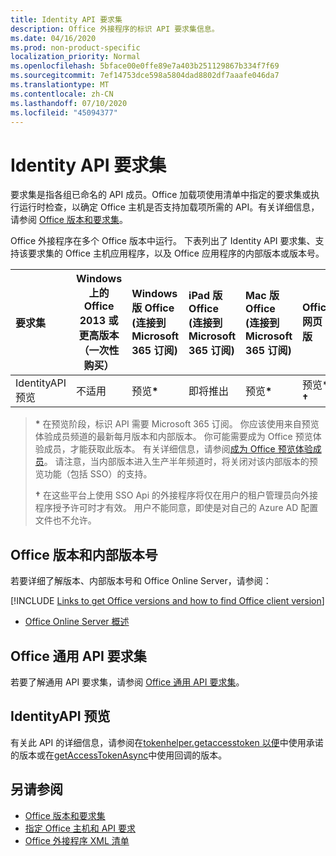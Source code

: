 ```yaml
---
title: Identity API 要求集
description: Office 外接程序的标识 API 要求集信息。
ms.date: 04/16/2020
ms.prod: non-product-specific
localization_priority: Normal
ms.openlocfilehash: 5bface00e0ffe89e7a403b251129867b334f7f69
ms.sourcegitcommit: 7ef14753dce598a5804dad8802df7aaafe046da7
ms.translationtype: MT
ms.contentlocale: zh-CN
ms.lasthandoff: 07/10/2020
ms.locfileid: "45094377"
---
```

# <a name="identity-api-requirement-sets"></a>Identity API 要求集

要求集是指各组已命名的 API 成员。Office 加载项使用清单中指定的要求集或执行运行时检查，以确定 Office 主机是否支持加载项所需的 API。有关详细信息，请参阅 [Office 版本和要求集](../../develop/office-versions-and-requirement-sets.md)。

Office 外接程序在多个 Office 版本中运行。 下表列出了 Identity API 要求集、支持该要求集的 Office 主机应用程序，以及 Office 应用程序的内部版本或版本号。

|  要求集  | Windows 上的 Office 2013 或更高版本<br>（一次性购买） | Windows 版 Office<br> (连接到 Microsoft 365 订阅)  |  iPad 版 Office<br> (连接到 Microsoft 365 订阅)   |  Mac 版 Office<br> (连接到 Microsoft 365 订阅)   | Office 网页版  | SharePoint Online | OneDrive.com |Outlook.com & Exchange Online|
|:-----|-----|:-----|:-----|:-----|:-----|:-----|:-----|:-----|
| IdentityAPI 预览  | 不适用 | 预览<b>*</b> | 即将推出 | 预览<b>*</b> | 预览<b>* &#8224;</b> | 预览<b>* &#8224;</b>| 即将推出 | 即将推出 |

> **&#42;** 在预览阶段，标识 API 需要 Microsoft 365 订阅。 你应该使用来自预览体验成员频道的最新每月版本和内部版本。 你可能需要成为 Office 预览体验成员，才能获取此版本。 有关详细信息，请参阅[成为 Office 预览体验成员](https://insider.office.com)。 请注意，当内部版本进入生产半年频道时，将关闭对该内部版本的预览功能（包括 SSO）的支持。
>
> **&#8224;** 在这些平台上使用 SSO Api 的外接程序将仅在用户的租户管理员向外接程序授予许可时才有效。 用户不能同意，即使是对自己的 Azure AD 配置文件也不允许。

## <a name="office-versions-and-build-numbers"></a>Office 版本和内部版本号

若要详细了解版本、内部版本号和 Office Online Server，请参阅：

[!INCLUDE [Links to get Office versions and how to find Office client version](../../includes/links-get-office-versions-builds.md)]
- [Office Online Server 概述](/officeonlineserver/office-online-server-overview)

## <a name="office-common-api-requirement-sets"></a>Office 通用 API 要求集

若要了解通用 API 要求集，请参阅 [Office 通用 API 要求集](office-add-in-requirement-sets.md)。

## <a name="identityapi-preview"></a>IdentityAPI 预览

有关此 API 的详细信息，请参阅在[tokenhelper.getaccesstoken 以便](/javascript/api/office-runtime/officeruntime.auth#getaccesstoken-options-)中使用承诺的版本或在[getAccessTokenAsync](/javascript/api/office/office.auth#getaccesstokenasync-options--callback-)中使用回调的版本。

## <a name="see-also"></a>另请参阅

- [Office 版本和要求集](../../develop/office-versions-and-requirement-sets.md)
- [指定 Office 主机和 API 要求](../../develop/specify-office-hosts-and-api-requirements.md)
- [Office 外接程序 XML 清单](../../develop/add-in-manifests.md)
